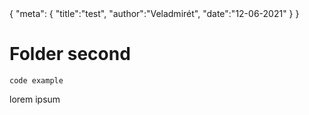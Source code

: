 <meta>
{
    "meta": {
"title":"test",
"author":"Veladmirét",
"date":"12-06-2021"
    }
}
<meta>

# Folder second

`code example`

lorem ipsum
